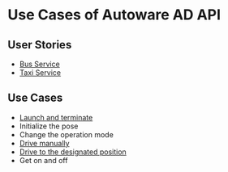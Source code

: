 # Use Cases of Autoware AD API

## User Stories

- [Bus Service](bus-service.md)
- [Taxi Service](taxi-service.md)

## Use Cases

- [Launch and terminate](launch-terminate.md)
- Initialize the pose
- Change the operation mode
- [Drive manually](drive-manually.md)
- [Drive to the designated position](drive-designated-position.md)
- Get on and off
